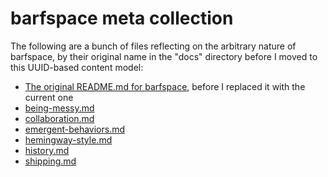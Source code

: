 # barfspace meta collection

The following are a bunch of files reflecting on the arbitrary nature of barfspace, by their original name in the "docs" directory before I moved to this UUID-based content model:

- [The original README.md for barfspace][old-README.md], before I replaced it with the current one
- [being-messy.md][]
- [collaboration.md][]
- [emergent-behaviors.md][]
- [hemingway-style.md][]
- [history.md][]
- [shipping.md][]

[old-README.md]: 3609bb20-cf36-4a07-933c-868066cf1fb1.md
[being-messy.md]: c2afc8bf-97af-414f-a937-74ae781f14b5.md
[collaboration.md]: abf92e6b-7ba0-41f3-b13a-63ec77133cf3.md
[emergent-behaviors.md]: 5675d6ea-59ed-4bc1-9c27-d1e3508ee95b.md
[hemingway-style.md]: 0cd34f9f-b6e5-415a-a6cb-adbfc8545616.md
[history.md]: 0621dc44-9276-47ef-877b-56756163e04f.md
[shipping.md]: 3be1bdac-5125-4c19-a321-09dfaab6d9f3.md
